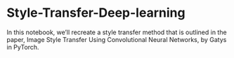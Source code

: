 # Style-Transfer-Deep-learning
In this notebook, we’ll recreate a style transfer method that is outlined in the paper, Image Style Transfer Using Convolutional Neural Networks, by Gatys in PyTorch.
